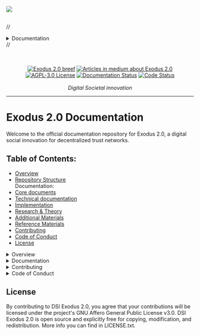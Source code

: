 </div>
<kbd><img src="docs/images/MainPage.png" /></kbd></br></br>

//<details>
<summary>Documentation</summary>
<kbd><img src="docs/images/Example.png" width="500" /></kbd>
</details>//
<p align="center">
   <br />
   <br />
   <a href="https://exodus.tilda.ws/exodus20breef"><img src="https://img.shields.io/badge/Exodus_2.0-breef-green.svg?style=flat" alt="Exodus 2.0 breef"></a>
   <a href="https://medium.com/@andrei.lubalin"><img src="https://img.shields.io/badge/article-medium-orange.svg" alt="Articles in medium about Exodus 2.0"></a>
   <a href="http://choosealicense.com/licenses/agpl-3.0/"><img src="https://img.shields.io/badge/license-AGPL--3.0-red.svg?style=flat" alt="AGPL-3.0 License"></a>
   <a href="https://drive.google.com/drive/folders/13CP_gggqIFxYNSR7QphnjMta-S0DmrVk?usp=sharing"><img src="https://img.shields.io/badge/docs-passing-dark_green.svg" alt="Documentation Status"></a>
   <a href="https://drive.google.com/drive/folders/13CP_gggqIFxYNSR7QphnjMta-S0DmrVk?usp=sharing"><img src="https://img.shields.io/badge/code-searching_for_developer-dark_green.svg" alt="Code Status"></a>
   <br />
   <br />
   <i>Digital Societal innovation</i>
</p>
<hr />

# Exodus 2.0 Documentation

Welcome to the official documentation repository for Exodus 2.0, a digital social innovation for decentralized trust networks.

## Table of Contents:

- [Overview](#user-content-what-is-exodus)
- [Repository Structure](#user-content-repository-structure) <br />
  Documentation: <br />
- [Core documents](#user-content-1-core-documents)
- [Technical documentation](#user-content-2-technical-documentation)
- [Implementation](#user-content-3-implementation)
- [Research & Theory](#user-content-4-research-and-theory)
- [Additional Materials](#user-content-5-additional-materials)
- [Reference Materials](#user-content-reference-materials)
- [Contributing](#user-content-contributing)
- [Code of Conduct](#user-content-code-of-conduct)
- [License](#user-content-license)
  
<details>
<summary>Overview</summary>
   
## What is Exodus

Imagine a social network where people help each other directly, without needing a big company in the middle. That's DSI Exodus 2.0. It's a decentralized, peer-to-peer (P2P) network built on the idea of mutual aid and cooperation among people who already trust each other, like friends and family. Think of it as a "smart notebook" that helps you keep track of who needs help, who offers it, and who fulfills their promises.   

## Why do we need it

Exodus 2.0 is designed to solve some big problems:
- No more trust issues: Unlike many systems where you worry about fraud, Exodus 2.0 is built so that harm is virtually impossible. It doesn't handle money directly, and all contributions are voluntary, so you don't have to constantly "verify" if someone is trustworthy in the traditional sense. The system's design makes it reliable by default.   
- Easy mutual support: It helps people formalize their existing connections to create a wider network of support. If you need help, you can request it, and others in your network can offer assistance.   
- Zero transaction costs: It aims to create new ways of cooperating where the costs of transactions are almost zero.   
- Build a strong reputation: By helping others and fulfilling your commitments, you build a visible reputation within the network. This reputation helps you get support when you need it.   
- Community-driven: It's a self-organizing system where the community manages itself, reducing the need for central control.   

## Repository Structure

- `docs/1_Core_Documents/` - Foundation and overview materials
- `docs/2_Technical_Documentation/` - Technical specifications and architecture
- `docs/3_Implementation/` - Implementation guides and practical materials
- `docs/4_Research_Theory/` - Academic research and theoretical foundation
- `docs/5_Additional_Materials/` - Supporting context and perspectives
- `docs/Reference/` - Glossaries and reference materials
- `images/` - Project visual media
- `Law of р2р Trust-free cooperation.docx` - Scientific explanations, proofs and necessary base.

## Quick Start

1. Begin with Core Documents to understand the basic concepts
2. Move to Technical Documentation for system architecture
3. Refer to Implementation guides for practical application
4. Explore Research & Theory for deeper understanding

</details>

<details>
<summary>Documentation</summary>
   
## 1 Core Documents 
   
Essential materials defining Exodus 2.0's vision, mechanisms, and features.
### Contents
1. `1.1_Vision_and_Overview.pdf`
   - Core concept introduction
   - System objectives
   - Key principles
2. `1.2_Core_Mechanisms.pdf`
   - Fundamental processes
   - System architecture
   - Operational principles
3. `1.3_Unique_Features.pdf`
   - Distinguishing characteristics
   - Comparative advantages
   - Innovation aspects
4. `1.4_Current_Status.pdf`
   - Development stage
   - Implementation progress
   - Future roadmap
     
<a id="#user-content-2-technical-documentation" class="anchor" aria-label="Permalink: 2 Technical Documentation" href="#user-content-2-technical-documentation"></a>
## 2 Technical Documentation


Detailed technical specifications and architectural documentation for DSI Exodus 2.0.
This section is vital for developers and architects. It delves into the underlying structure and technical design of Exodus 2.0, explaining how its unique "trust-irrelevant" and self-organizing properties are implemented at a technical level.
### Contents

1.  `2.1_Technical_Specification.md`
    *   System requirements
    *   API documentation (if applicable)
    *   Implementation details
2.  `2.2_Network_Architecture.pdf`
    *   Network topology
    *   Connection protocols
    *   System components
3.  `2.3_Reference_Registry_Guide.pdf`
    *   Registry structure
    *   Data organization
    *   Access protocols

## 3 Implementation <a id="#user-content-3-implementation" class="anchor" aria-label="Permalink: 3 Implementation" href="#user-content-3-implementation"> 

   
Practical guides and integration materials for deploying and interacting with DSI Exodus 2.0.
This section provides hands-on information for developers looking to set up, configure, and integrate with Exodus 2.0. It covers the practical aspects of bringing the theoretical framework to life.
### Contents
1.  `3.1_Implementation_Guide.pdf`
    *   Step-by-step setup
    *   Configuration guidelines
    *   Best practices
2.  `3.2_Google_Integration.pdf`
    *   Details on integrating with Google services (e.g., Google Sheets for the distributed ledger, Gemini AI for analytics) [1]
    *   API setup (if applicable)
    *   Configuration details
3.  `3.3_Use_Cases.pdf`
    *   Real-world applications
    *   Implementation examples
    *   Success stories
      
<a id="#user-content-4-research-and-theory" class="anchor" aria-label="Permalink: 4 Research and Theory" href="#user-content-4-research-and-theory"></a>
## 4 Research and Theory

The academic foundation and theoretical framework underpinning DSI Exodus 2.0.
This section is for developers and researchers interested in the profound mathematical and sociological principles that guarantee Exodus 2.0's unique properties, such as its "trust irrelevance" and "autocatalytic" growth. Understanding these theories provides deep insight into the system's inherent robustness and inevitability.
### Contents
1.  `4.1_Mathematical_Foundation.pdf`
    *   Mathematical proofs (e.g., for inevitable network growth, trust irrelevance) [1, 1]
    *   Network growth models (e.g., $N(l)=k^{\wedge}l$) [1, 1]
    *   Theoretical validations
2.  `4.2_Trust_Paradox.pdf`
    *   Exploration of why traditional trust mechanisms are obsolete in Exodus 2.0 [1, 1]
    *   System security implications
    *   Theoretical implications of "trust irrelevance" [1, 1]
3.  `4.3_Network_Growth_Theory.pdf`
    *   Detailed analysis of network growth patterns and scaling principles [1]
    *   Network dynamics and the "friend of my friend" principle [1]

<a id="#user-content-5-additional-materials" class="anchor" aria-label="Permalink: 5 Additional Materials" href="#user-content-5-additional-materials"></a>
## 5 Additional Materials
   
Contextual and supplementary information about DSI Exodus 2.0.
This section provides broader context for Exodus 2.0, exploring its historical, philosophical, and cultural underpinnings. While not directly technical, these materials offer valuable insights into the project's vision for societal transformation, which can inspire and guide contributors.
### Contents
1.  `5.1_Historical_Context.pdf`
    *   Historical background of mutual aid systems
    *   Comparison with similar systems
    *   Evolution of the Exodus 2.0 concept
2.  `5.2_Philosophical_Background.pdf`
    *   Philosophical foundations
    *   Conceptual framework
    *   Ethical considerations
3.  `5.3_Cultural_Perspectives.pdf`
    *   Cultural implications
    *   Global perspectives
    *   Social impact

<a id="#user-content-reference-materials" class="anchor" aria-label="Permalink: Reference Materials" href="#user-content-reference-materials"></a>
## Reference Materials

   Glossaries and comprehensive reference documents for DSI Exodus 2.0.
This section provides essential reference materials to clarify terminology and offer comprehensive overviews, ensuring all contributors and users have a shared understanding of Exodus 2.0's unique concepts.
### Contents
1.  `Glossary_EN.pdf`
    *   English terminology
    *   Concept definitions
    *   Technical terms
2.  `Glossary_RU.pdf`
    *   Russian terminology
    *   Concept definitions
    *   Technical terms
3.  `Full_Presentation.pdf`
    *   Complete system overview
    *   Visual representations
    *   Comprehensive explanations
</details>

<details>
<summary>Contributing</summary>

   ## Contributing

First, thank you for considering contributing to Exodus. We value contributions of any size or type from anyone! The smallest of fixes can make the biggest difference. Please dive in. Feel free to ask questions on the 5061197@gmail.com email, open an issue, or send a pull request on GitHub.
We follow an agile development process. If you run into a bug or have a problem, the best action is to open an issue on GitHub (please search for related closed issues first).
If you're interested in helping out with the development cycle, feel free to tackle open issues. If you see something you'd like to help with, reach out to us on 5061197@gmail.com to coordinate.

</details>

<details>
<summary>Code of Conduct</summary>

   ## Code of Conduct
      
Be excellent to each other; we’re a community after all. If you run into issues with others in our community, please contact a Exodus Community Dev, or Moderator.
   ### Purpose
   The Exodus Community includes members of varying skills, languages, personalities, cultural backgrounds, and experiences from around the globe. Through these differences, we continue to grow and collectively improve upon an open-source animation engine. When working in a community, it is important to remember that you are interacting with humans on the other end of your screen. This code of conduct will guide your interactions and keep Exodus a positive environment for our developers, users, and fundamentally our growing community.
   ### Our Community
   Members of Exodus Community are respectful, open, and considerate. Behaviors that reinforce these values contribute to our positive environment, and include:
Being respectful. Respectful of others, their positions, experiences, viewpoints, skills, commitments, time, and efforts.
Being open. Open to collaboration, whether it’s on problems, Pull Requests, issues, or otherwise.
Being considerate. Considerate of their peers – other Exodus users and developers.
Focusing on what is best for the community. We’re respectful of the processes set forth in the community, and we work within them.
Showing empathy towards other community members. We’re attentive in our communications, whether in person or online, and we’re tactful when approaching differing views.
Gracefully accepting constructive criticism. When we disagree, we are courteous in raising our issues.
Using welcoming and inclusive language. We’re accepting of all who wish to take part in our activities, fostering an environment where anyone can participate and everyone can make a difference.
   ### Our Standards
   Every member of our community has the right to have their identity respected. Exodus Community is dedicated to providing a positive environment for everyone, regardless of age, gender identity and expression, sexual orientation, disability, physical appearance, body size, ethnicity, nationality, race, religion (or lack thereof), education, or socioeconomic status.
   ### Inappropriate Behavior
   - Examples of unacceptable behavior by participants include:
- Harassment of any participants in any form
- Deliberate intimidation, stalking, or following
- Logging or taking screenshots of online activity for harassment purposes
- Publishing others’ private information, such as a physical or electronic address, without explicit permission
- Violent threats or language directed against another person
- Incitement of violence or harassment towards any individual, including encouraging a person to commit suicide or to engage in self-harm
- Creating additional online accounts in order to harass another person or circumvent a ban
- Sexual language and imagery in online communities or any conference venue, including talks
- Insults, put-downs, or jokes that are based upon stereotypes, that are exclusionary, or that hold others up for ridicule
- Excessive swearing
- Unwelcome sexual attention or advances
- Unwelcome physical contact, including simulated physical contact (eg, textual descriptions like “hug” or “backrub”) without consent or after a request to stop
- Pattern of inappropriate social contact, such as requesting/assuming inappropriate levels of intimacy with others
- Sustained disruption of online community discussions, in-person presentations, or other in-person events
- Continued one-on-one communication after requests to cease
- Other conduct that is inappropriate for a professional audience including people of many different backgrounds Community members asked to stop any inappropriate behavior are expected to comply immediately.

</details>

   ## License
By contributing to DSI Exodus 2.0, you agree that your contributions will be licensed under the project's GNU Affero General Public License v3.0. DSI Exodus 2.0 is open source and explicitly free for copying, modification, and redistribution. More info you can find in LICENSE.txt.

